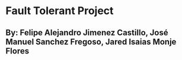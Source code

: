 # Fault Tolerant Project

## By: Felipe Alejandro Jimenez Castillo, José Manuel Sanchez Fregoso, Jared Isaias Monje Flores

